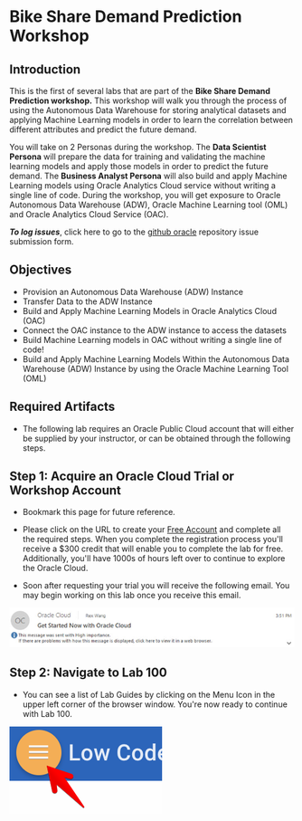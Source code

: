 # Bike Share Demand Prediction Workshop

## Introduction

This is the first of several labs that are part of the **Bike Share Demand Prediction workshop.** This workshop will walk you through the process of using the Autonomous Data Warehouse for storing analytical datasets and applying Machine Learning models in order to learn the correlation between different attributes and predict the future demand.

You will take on 2 Personas during the workshop. The **Data Scientist Persona** will prepare the data for training and validating the machine learning models and apply those models in order to predict the future demand. The **Business Analyst Persona** will also build and apply Machine Learning models using Oracle Analytics Cloud service without writing a single line of code. During the workshop, you will get exposure to Oracle Autonomous Data Warehouse (ADW), Oracle Machine Learning tool (OML) and Oracle Analytics Cloud Service (OAC).


**_To log issues_**, click here to go to the [github oracle](https://github.com/oracle/learning-library/issues/new) repository issue submission form.

## Objectives
- Provision an Autonomous Data Warehouse (ADW) Instance
- Transfer Data to the ADW Instance
- Build and Apply Machine Learning Models in Oracle Analytics Cloud (OAC)
- Connect the OAC instance to the ADW instance to access the datasets
- Build Machine Learning models in OAC without writing a single line of code!
- Build and Apply Machine Learning Models Within the Autonomous Data Warehouse (ADW) Instance by using the Oracle Machine Learning Tool (OML)

## Required Artifacts
- The following lab requires an Oracle Public Cloud account that will either be supplied by your instructor, or can be obtained through the following steps.

## Step 1: Acquire an Oracle Cloud Trial or Workshop Account
- Bookmark this page for future reference.

- Please click on the URL to create your <a class=“trial-link”  href="https://myservices.us.oraclecloud.com/mycloud/signup?language=en&sourceType=:ex:tb:::RC_NAMK181017P00031:ADW_IMHOL&SC=:ex:tb:::RC_NAMK181017P00031:ADW_IMHOL&pcode=NAMK181017P00031" target="trial">Free Account</a> and complete all the required steps. When you complete the registration process you'll receive a $300 credit that will enable you to complete the lab for free. Additionally, you'll have 1000s of hours left over to continue to explore the Oracle Cloud.

- Soon after requesting your trial you will receive the following email. You may begin working on this lab once you receive this email.

![](images/common/cloud_ready.jpg)

## Step 2: Navigate to Lab 100
- You can see a list of Lab Guides by clicking on the Menu Icon in the upper left corner of the browser window. You're now ready to continue with Lab 100.

 ![](images/common/WorkshopMenu.png)

